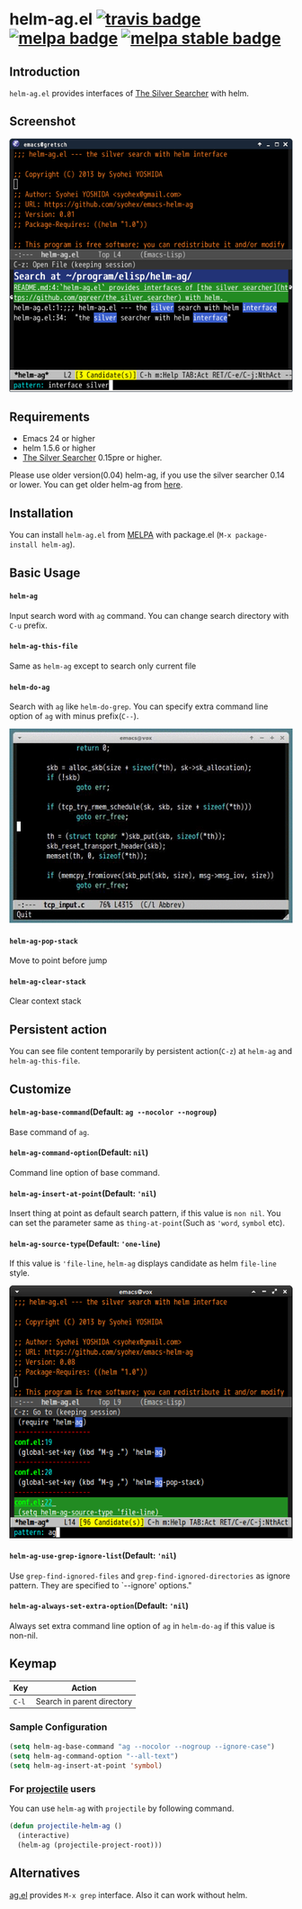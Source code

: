 # helm-ag.el [![travis badge][travis-badge]][travis-link] [![melpa badge][melpa-badge]][melpa-link] [![melpa stable badge][melpa-stable-badge]][melpa-stable-link]

## Introduction
`helm-ag.el` provides interfaces of [The Silver Searcher](https://github.com/ggreer/the_silver_searcher) with helm.


## Screenshot

![helm-ag](image/helm-ag.png)


## Requirements

* Emacs 24 or higher
* helm 1.5.6 or higher
* [The Silver Searcher](https://github.com/ggreer/the_silver_searcher) 0.15pre or higher.

Please use older version(0.04) helm-ag, if you use the silver searcher 0.14 or lower.
You can get older helm-ag from [here](https://github.com/syohex/emacs-helm-ag/tags).


## Installation

You can install `helm-ag.el` from [MELPA](https://github.com/milkypostman/melpa.git) with package.el (`M-x package-install helm-ag`).


## Basic Usage

#### `helm-ag`

Input search word with `ag` command. You can change search directory
with `C-u` prefix.

#### `helm-ag-this-file`

Same as `helm-ag` except to search only current file

#### `helm-do-ag`

Search with `ag` like `helm-do-grep`. You can specify extra command line option
of `ag` with minus prefix(`C--`).

![helm-do-ag](image/helm-do-ag.gif)

#### `helm-ag-pop-stack`

Move to point before jump

#### `helm-ag-clear-stack`

Clear context stack


## Persistent action

You can see file content temporarily by persistent action(`C-z`)
at `helm-ag` and `helm-ag-this-file`.


## Customize

#### `helm-ag-base-command`(Default: `ag --nocolor --nogroup`)

Base command of `ag`.

#### `helm-ag-command-option`(Default: `nil`)

Command line option of base command.

#### `helm-ag-insert-at-point`(Default: `'nil`)

Insert thing at point as default search pattern, if this value is `non nil`.
You can set the parameter same as `thing-at-point`(Such as `'word`, `symbol` etc).

#### `helm-ag-source-type`(Default: `'one-line`)

If this value is `'file-line`, `helm-ag` displays candidate as helm `file-line` style.

![helm-ag-file-line](image/helm-ag-file-line.png)

#### `helm-ag-use-grep-ignore-list`(Default: `'nil`)

Use `grep-find-ignored-files` and `grep-find-ignored-directories` as ignore pattern.
They are specified to `--ignore' options."

#### `helm-ag-always-set-extra-option`(Default: `'nil`)

Always set extra command line option of `ag` in `helm-do-ag`
if this value is non-nil.


## Keymap

| Key                  | Action                     |
|:---------------------|:--------------------------:|
| `C-l`                | Search in parent directory |


### Sample Configuration

```lisp
(setq helm-ag-base-command "ag --nocolor --nogroup --ignore-case")
(setq helm-ag-command-option "--all-text")
(setq helm-ag-insert-at-point 'symbol)
```

### For [projectile](https://github.com/bbatsov/projectile/) users

You can use `helm-ag` with `projectile` by following command.

```lisp
(defun projectile-helm-ag ()
  (interactive)
  (helm-ag (projectile-project-root)))
```

## Alternatives

[ag.el](https://github.com/Wilfred/ag.el) provides `M-x grep` interface.
Also it can work without helm.

[travis-badge]: https://travis-ci.org/syohex/emacs-helm-ag.png
[travis-link]: https://travis-ci.org/syohex/emacs-helm-ag
[melpa-link]: http://melpa.org/#/helm-ag
[melpa-stable-link]: http://stable.melpa.org/#/helm-ag
[melpa-badge]: http://melpa.org/packages/helm-ag-badge.svg
[melpa-stable-badge]: http://stable.melpa.org/packages/helm-ag-badge.svg
